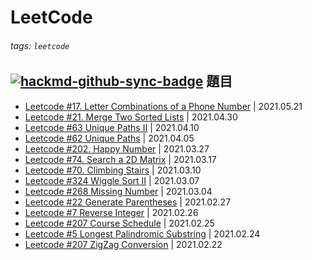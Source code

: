 LeetCode
===

###### tags: `leetcode`
[![hackmd-github-sync-badge](https://hackmd.io/OdaQL4wCQ96PBUSbnSE5iQ/badge)](https://hackmd.io/OdaQL4wCQ96PBUSbnSE5iQ)
題目
---
- [Leetcode #17. Letter Combinations of a Phone Number](/P6roOL8bS0qONnq0bZx6MA) | 2021.05.21
- [Leetcode #21. Merge Two Sorted Lists](/D4uknyGuQjasB2fBn_GQZg) | 2021.04.30
- [Leetcode #63 Unique Paths II](/eeToOTI2SF-VfnJWuhE2Yg) | 2021.04.10
- [Leetcode #62 Unique Paths](/6XBt0rL5QwSXjZ1VCHs5TQ) | 2021.04.05
- [Leetcode #202. Happy Number](/6ePzEbXaTPStfwZ8_NOqlQ) | 2021.03.27
- [Leetcode #74. Search a 2D Matrix](/d7fLLVz1R7G6UPGKQlodgg) | 2021.03.17
- [Leetcode #70. Climbing Stairs](/lEu_doZRTg28oSD2I8Oreg) | 2021.03.10
- [Leetcode #324 Wiggle Sort II](/AjnDeahcQQiSDuVO8A1p9w) | 2021.03.07
- [Leetcode #268 Missing Number](/0Mv5bfnpQB29PGH9ymhksA) | 2021.03.04
- [Leetcode #22 Generate Parentheses](/_U39RMfCQk6IJ-tuySz1lQ) | 2021.02.27
- [Leetcode #7 Reverse Integer](/xgMOozSETTOjilo5xgZF3w) | 2021.02.26
- [Leetcode #207 Course Schedule](/5CFaY-_NS3aQyLheE4yejg) | 2021.02.25
- [Leetcode #5 Longest Palindromic Substring](/2PcxGLkeRUWAQ7QmPFJejQ) | 2021.02.24
- [Leetcode #207 ZigZag Conversion](/rKv8anSvS1qXRpfTxc3hrg) | 2021.02.22